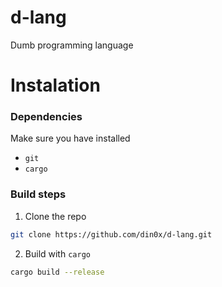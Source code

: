 # d-lang
Dumb programming language

# Instalation
### Dependencies 
Make sure you have installed 
* `git`
* `cargo`

### Build steps 
1. Clone the repo 
```sh
git clone https://github.com/din0x/d-lang.git
```
2. Build with `cargo`
```sh
cargo build --release
```
